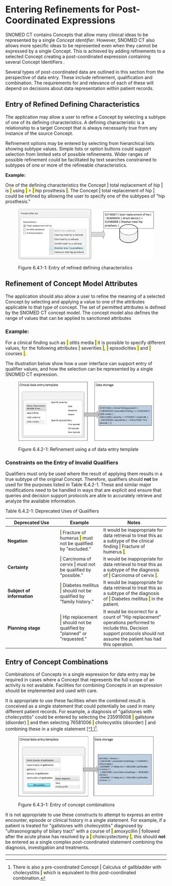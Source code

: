 # Entering Refinements for Post-Coordinated Expressions

SNOMED CT contains Concepts that allow many clinical ideas to be represented by a single _Concept identifier_. However, SNOMED CT also allows more specific ideas to be represented even when they cannot be expressed by a single Concept. This is achieved by adding refinements to a selected Concept creating a post-coordinated expression containing several Concept Identifiers _._

Several types of post-coordinated data are outlined in this section from the perspective of data entry. These include refinement, qualification and combination. The requirements for and relevance of each of these will depend on decisions about data representation within patient records.

## Entry of Refined Defining Characteristics

The application may allow a user to refine a Concept by selecting a subtype of one of its defining characteristics. A defining characteristic is a relationship to a target Concept that is always necessarily true from any instance of the source Concept.

Refinement options may be entered by selecting from hierarchical lists showing subtype values. Simple lists or option buttons could support selection from limited sets of possible refinements. Wider ranges of possible refinement could be facilitated by text searches constrained to subtypes of one or more of the refineable characteristics.

**Example:**

One of the defining characteristics the Concept <mark style="color:blue;">|</mark> total replacement of hip <mark style="color:blue;">|</mark> is <mark style="color:blue;">|</mark> using <mark style="color:blue;">|</mark> = <mark style="color:blue;">|</mark> hip prosthesis <mark style="color:blue;">|</mark>. The Concept <mark style="color:blue;">|</mark> total replacement of hip <mark style="color:blue;">|</mark> could be refined by allowing the user to specify one of the subtypes of "hip prosthesis."

<figure><img src="../images/52170548.png" alt=""><figcaption><p>Figure 6.4.1-1: Entry of refined defining characteristics</p></figcaption></figure>

## Refinement of Concept Model Attributes

The application should also allow a user to refine the meaning of a selected Concept by selecting and applying a value to one of the attributes applicable to that type of concept. The set of permitted attributes is defined by the SNOMED CT concept model. The concept model also defines the range of values that can be applied to sanctioned attributes

### **Example:**

For a clinical finding such as <mark style="color:blue;">|</mark> otitis media <mark style="color:blue;">|</mark> it is possible to specify different values, for the following attributes <mark style="color:blue;">|</mark> severities <mark style="color:blue;">|</mark>, <mark style="color:blue;">|</mark> episodicities <mark style="color:blue;">|</mark> and <mark style="color:blue;">|</mark> courses <mark style="color:blue;">|</mark>.

The illustration below show how a user interface can support entry of qualifier values, and how the selection can be represented by a single SNOMED CT expression.

<figure><img src="../images/52170550.png" alt=""><figcaption><p>Figure 6.4.2-1: Refinement using a of data entry template</p></figcaption></figure>

### Constraints on the Entry of Invalid Qualifiers

Qualifiers must only be used where the result of applying them results in a true subtype of the original Concept. Therefore, qualifiers should **not** be used for the purposes listed in Table 6.4.2-1. These and similar major modifications need to be handled in ways that are explicit and ensure that queries and decision support protocols are able to accurately retrieve and analyze the available information.

Table 6.4.2-1: Deprecated Uses of Qualifiers

<table data-header-hidden><thead><tr><th width="149.7734375">Deprecated Use</th><th>Example</th><th>Notes</th></tr></thead><tbody><tr><td><strong>Negation</strong></td><td><mark style="color:blue;">|</mark> Fracture of humerus <mark style="color:blue;">|</mark> must not be qualified by "excluded."</td><td>It would be inappropriate for data retrieval to treat this as a subtype of the clinical finding <mark style="color:blue;">|</mark> Fracture of humerus <mark style="color:blue;">|</mark>.</td></tr><tr><td><strong>Certainty</strong></td><td><mark style="color:blue;">|</mark> Carcinoma of cervix <mark style="color:blue;">|</mark> must not be qualified by "possible."</td><td>It would be inappropriate for data retrieval to treat this as a subtype of the diagnosis of <mark style="color:blue;">|</mark> Carcinoma of cervix <mark style="color:blue;">|</mark>.</td></tr><tr><td><strong>Subject of information</strong></td><td><mark style="color:blue;">|</mark> Diabetes mellitus <mark style="color:blue;">|</mark> should not be qualified by "family history."</td><td>It would be inappropriate for data retrieval to treat this as a subtype of the diagnosis of <mark style="color:blue;">|</mark> Diabetes mellitus <mark style="color:blue;">|</mark> in the patient.</td></tr><tr><td><strong>Planning stage</strong></td><td><mark style="color:blue;">|</mark> Hip replacement <mark style="color:blue;">|</mark> should not be qualified by "planned" or "requested."</td><td>It would be incorrect for a count of "Hip replacement" operations performed to include this. Decision support protocols should not assume the patient has had this operation.</td></tr></tbody></table>

## Entry of Concept Combinations

Combinations of Concepts in a single expression for data entry may be required in cases where a Concept that represents the full scope of an activity is not available. Facilities for combining Concepts in an expression should be implemented and used with care.

It is appropriate to use these facilities when the combined result is conceived as a single statement that could potentially be used in many different patient records. For example, a diagnosis of "gallstones with cholecystitis" could be entered by selecting the 235919008 <mark style="color:blue;">|</mark> gallstone (disorder) <mark style="color:blue;">|</mark> and then selecting 76581006 <mark style="color:blue;">|</mark> cholecystitis (disorder) <mark style="color:blue;">|</mark> and combining these in a single statement [\[^1 \]](#user-content-fn-1)[^1].

<figure><img src="../images/52170552.png" alt=""><figcaption><p>Figure 6.4.3-1: Entry of concept combinations</p></figcaption></figure>

It is not appropriate to use these constructs to attempt to express an entire encounter, episode or clinical history in a single statement. For example, if a patient is treated for "gallstones with cholecystitis" diagnosed by "ultrasonography of biliary tract" with a course of <mark style="color:blue;">|</mark> amoxycillin <mark style="color:blue;">|</mark> followed after the acute phase has resolved by a <mark style="color:blue;">|</mark> cholecystectomy <mark style="color:blue;">|</mark>, this should **not** be entered as a single complex post-coordinated statement combining the diagnosis, investigation and treatments.

***

[^1]: There is also a pre-coordinated Concept <mark style="color:blue;">|</mark> Calculus of gallbladder with cholecystitis <mark style="color:blue;">|</mark> which is equivalent to this post-coordinated combination.
